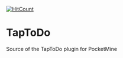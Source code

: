 [![HitCount](http://hits.dwyl.io/YTiStrafeNubzHD/TapToDo.svg)](http://hits.dwyl.io/YTiStrafeNubzHD/TapToDo)

# TapToDo
Source of the TapToDo plugin for PocketMine

